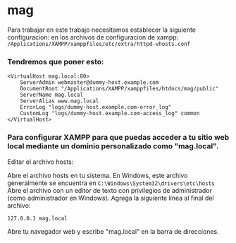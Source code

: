 # mag
Para trabajar en este trabajo necesitamos establecer la siguiente configuracion:
en los archivos de configuracion de xampp: 
`/Applications/XAMPP/xamppfiles/etc/extra/httpd-vhosts.conf`

### Tendremos que poner esto:
```
<VirtualHost mag.local:80>
    ServerAdmin webmaster@dummy-host.example.com
    DocumentRoot "/Applications/XAMPP/xamppfiles/htdocs/mag/public"
    ServerName mag.local
    ServerAlias www.mag.local
    ErrorLog "logs/dummy-host.example.com-error_log"
    CustomLog "logs/dummy-host.example.com-access_log" common
</VirtualHost>
```

### Para configurar XAMPP para que puedas acceder a tu sitio web local mediante un dominio personalizado como "mag.local".

Editar el archivo hosts:

Abre el archivo hosts en tu sistema. En Windows, este archivo generalmente se encuentra en `C:\Windows\System32\drivers\etc\hosts`
Abre el archivo con un editor de texto con privilegios de administrador (como administrador en Windows).
Agrega la siguiente línea al final del archivo:

`127.0.0.1 mag.local`

Abre tu navegador web y escribe "mag.local" en la barra de direcciones.
